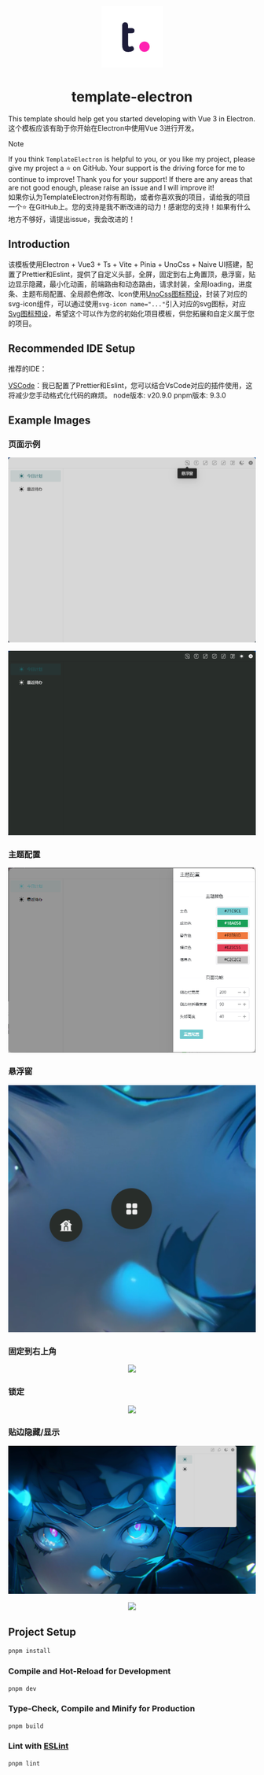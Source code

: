 <p align="center"><img src="./images/logo.png" /></p>

<h1 align="center">template-electron</h1>

This template should help get you started developing with Vue 3 in Electron.
<br>
这个模板应该有助于你开始在Electron中使用Vue 3进行开发。

> [!NOTE]
> If you think `TemplateElectron` is helpful to you, or you like my project, please give my project a ⭐️ on GitHub. Your support is the driving force for me to continue to improve! Thank you for your support! If there are any areas that are not good enough, please raise an issue and I will improve it!
> <br>
> 如果你认为TemplateElectron对你有帮助，或者你喜欢我的项目，请给我的项目一个⭐️ 在GitHub上。您的支持是我不断改进的动力！感谢您的支持！如果有什么地方不够好，请提出issue，我会改进的！

## Introduction

该模板使用Electron + Vue3 + Ts + Vite + Pinia + UnoCss + Naive UI搭建，配置了Prettier和Eslint，提供了自定义头部，全屏，固定到右上角置顶，悬浮窗，贴边显示隐藏，最小化动画，前端路由和动态路由，请求封装，全局loading，进度条、主题布局配置、全局颜色修改、Icon使用[UnoCss图标预设](https://icones.js.org/collection/solar)，封装了对应的svg-icon组件，可以通过使用`svg-icon name="..."`引入对应的svg图标，对应[Svg图标预设](https://yesicon.app/logos/?lang=zh-hans)，希望这个可以作为您的初始化项目模板，供您拓展和自定义属于您的项目。

## Recommended IDE Setup

推荐的IDE：

[VSCode](https://code.visualstudio.com/)：我已配置了Prettier和Eslint，您可以结合VsCode对应的插件使用，这将减少您手动格式化代码的麻烦。
node版本: v20.9.0
pnpm版本: 9.3.0

## Example Images

### 页面示例

<p align="center"><img src="./images/img1.png" /></p>
<p align="center" style="margin-top: 10px"><img src="./images/img2.png" /></p>

### 主题配置

<p align="center" style="margin-top: 10px"><img src="./images/img6.jpg" /></p>

### 悬浮窗

<p align="center" style="margin-top: 10px"><img src="./images/img3.jpg" /></p>

### 固定到右上角

<p align="center" style="margin-top: 10px"><img src="./images/img4.jpg" /></p>

### 锁定

<p align="center" style="margin-top: 10px"><img src="./images/img5.jpg" /></p>

### 贴边隐藏/显示

<p align="center" style="margin-top: 10px"><img src="./images/img7.png" /></p>
<p align="center" style="margin-top: 10px"><img src="./images/img8.png" /></p>

## Project Setup

```sh
pnpm install
```

### Compile and Hot-Reload for Development

```sh
pnpm dev
```

### Type-Check, Compile and Minify for Production

```sh
pnpm build
```

### Lint with [ESLint](https://eslint.org/)

```sh
pnpm lint
```
